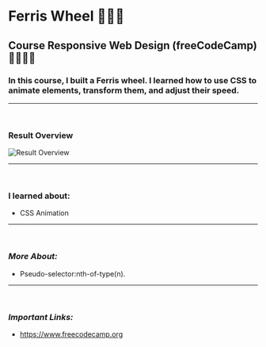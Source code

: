 # **Ferris Wheel** 🎡🎡🎡

## **Course Responsive Web Design (freeCodeCamp)** 🧑🏻‍🚀🚀

### In this course, I built a Ferris wheel. I learned how to use CSS to animate elements, transform them, and adjust their speed.

---

<br>

### **Result Overview**

![Result Overview]()

---

<br>

### **I learned about:**

- CSS Animation

---

<br>

### _More About:_

- Pseudo-selector:nth-of-type(n).

---

<br>

### _Important Links:_

- https://www.freecodecamp.org
